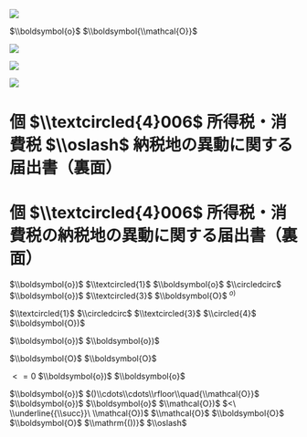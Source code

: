 ![](https://www.nta.go.jp/tmp/260df3f8-09d3-4b0b-91c0-caff4a204719/images/8bbdb21a296e5a365cc443985b931efdffd451a710430313a886603b78af06f3.jpg)

$\\boldsymbol{o}$ $\\boldsymbol{\\mathcal{O}}$

![](https://www.nta.go.jp/tmp/260df3f8-09d3-4b0b-91c0-caff4a204719/images/b301fd20403698e54cdfcdc97a58807ed3c168d7cc326514521768a3fa798ef5.jpg)

![](https://www.nta.go.jp/tmp/260df3f8-09d3-4b0b-91c0-caff4a204719/images/0b83cf55ca1021ae01c10a423333250b445a0daee8852fb48660974a02c445ea.jpg)

![](https://www.nta.go.jp/tmp/260df3f8-09d3-4b0b-91c0-caff4a204719/images/d54eac485233ce878021e06f41c12b12e181560273a30bebc950f149e40923d9.jpg)

# 個 $\\textcircled{4}006$ 所得税・消費税 $\\oslash$ 納税地の異動に関する届出書（裏面）

# 個 $\\textcircled{4}006$ 所得税・消費税の納税地の異動に関する届出書（裏面）

$\\boldsymbol{o})$ $\\textcircled{1}$ $\\boldsymbol{o}$ $\\circledcirc$ $\\boldsymbol{o})$ $\\textcircled{3}$ $\\boldsymbol{O}$ $^{o)}$

$\\textcircled{1}$ $\\circledcirc$ $\\textcircled{3}$ $\\circled{4}$ $\\boldsymbol{O})$

$\\boldsymbol{o})$ $\\boldsymbol{o})$

$\\boldsymbol{O}$ $\\boldsymbol{O}$

$<=0$ $\\boldsymbol{o})$ $\\boldsymbol{o}$

$\\boldsymbol{o})$ $()\\cdots\\cdots\\rfloor\\quad{\\mathcal{O}}$ $\\boldsymbol{o})$ $\\boldsymbol{o}$ $\\mathcal{O})$ $<\ \\underline{{\\succ}}\ \\mathcal{O})$ $\\mathcal{O}$ $\\boldsymbol{O}$ $\\boldsymbol{O}$ $\\mathrm{())}$ $\\oslash$